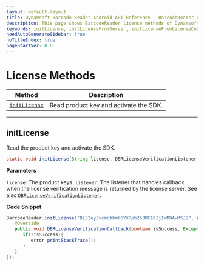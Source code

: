 ```yaml
---
layout: default-layout
title: Dynamsoft Barcode Reader Android API Reference - BarcodeReader License Methods
description: This page shows BarcodeReader license methods of Dynamsoft Barcode Reader for Android SDK.
keywords: initLicense, initLicenseFromServer, initLicenseFromLicenseContent, outputLicenseToString, license methods, BarcodeReader, api reference, android
needAutoGenerateSidebar: true
noTitleIndex: true
pageStartVer: 8.6
---
```



# License Methods

  | Method               | Description |
  |----------------------|-------------|
  | [`initLicense`](#initlicense) | Read product key and activate the SDK. |

  ---

## initLicense

Read the product key and activate the SDK.

```java
static void initLicense(String license, DBRLicenseVerificationListener listener)
```

**Parameters**

`license`: The product keys.
`listener`: The listener that handles callback when the license verification message is returned by the license server. See also [`DBRLicenseVerificationListener`](interface-dbrlicenseverificationlistener.md).

**Code Snippet**

```java
BarcodeReader.initLicense("DLS2eyJvcmdhbml6YXRpb25JRCI6IjIwMDAwMSJ9", new DBRLicenseVerificationListener() {
   @Override
   public void DBRLicenseVerificationCallback(boolean isSuccess, Exception error) {
      if(!isSuccess){
         error.printStackTrace();
      }
   }
});
```
